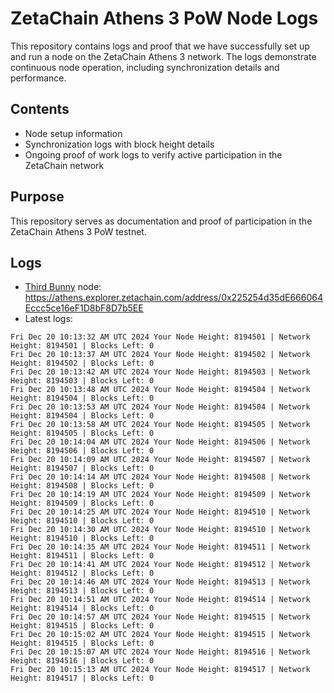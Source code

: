 # ZetaChain Athens 3 PoW Node Logs
This repository contains logs and proof that we have successfully set up and run a node on the ZetaChain Athens 3 network. The logs demonstrate continuous node operation, including synchronization details and performance.

## Contents
- Node setup information
- Synchronization logs with block height details
- Ongoing proof of work logs to verify active participation in the ZetaChain network

## Purpose
This repository serves as documentation and proof of participation in the ZetaChain Athens 3 PoW testnet.

## Logs

- [Third Bunny](https://thirdbunny.xyz/) node: https://athens.explorer.zetachain.com/address/0x225254d35dE666064Eccc5ce16eF1D8bF8D7b5EE
- Latest logs:
```
Fri Dec 20 10:13:32 AM UTC 2024 Your Node Height: 8194501 | Network Height: 8194501 | Blocks Left: 0
Fri Dec 20 10:13:37 AM UTC 2024 Your Node Height: 8194502 | Network Height: 8194502 | Blocks Left: 0
Fri Dec 20 10:13:42 AM UTC 2024 Your Node Height: 8194503 | Network Height: 8194503 | Blocks Left: 0
Fri Dec 20 10:13:48 AM UTC 2024 Your Node Height: 8194504 | Network Height: 8194504 | Blocks Left: 0
Fri Dec 20 10:13:53 AM UTC 2024 Your Node Height: 8194504 | Network Height: 8194504 | Blocks Left: 0
Fri Dec 20 10:13:58 AM UTC 2024 Your Node Height: 8194505 | Network Height: 8194505 | Blocks Left: 0
Fri Dec 20 10:14:04 AM UTC 2024 Your Node Height: 8194506 | Network Height: 8194506 | Blocks Left: 0
Fri Dec 20 10:14:09 AM UTC 2024 Your Node Height: 8194507 | Network Height: 8194507 | Blocks Left: 0
Fri Dec 20 10:14:14 AM UTC 2024 Your Node Height: 8194508 | Network Height: 8194508 | Blocks Left: 0
Fri Dec 20 10:14:19 AM UTC 2024 Your Node Height: 8194509 | Network Height: 8194509 | Blocks Left: 0
Fri Dec 20 10:14:25 AM UTC 2024 Your Node Height: 8194510 | Network Height: 8194510 | Blocks Left: 0
Fri Dec 20 10:14:30 AM UTC 2024 Your Node Height: 8194510 | Network Height: 8194510 | Blocks Left: 0
Fri Dec 20 10:14:35 AM UTC 2024 Your Node Height: 8194511 | Network Height: 8194511 | Blocks Left: 0
Fri Dec 20 10:14:41 AM UTC 2024 Your Node Height: 8194512 | Network Height: 8194512 | Blocks Left: 0
Fri Dec 20 10:14:46 AM UTC 2024 Your Node Height: 8194513 | Network Height: 8194513 | Blocks Left: 0
Fri Dec 20 10:14:51 AM UTC 2024 Your Node Height: 8194514 | Network Height: 8194514 | Blocks Left: 0
Fri Dec 20 10:14:57 AM UTC 2024 Your Node Height: 8194515 | Network Height: 8194515 | Blocks Left: 0
Fri Dec 20 10:15:02 AM UTC 2024 Your Node Height: 8194515 | Network Height: 8194515 | Blocks Left: 0
Fri Dec 20 10:15:07 AM UTC 2024 Your Node Height: 8194516 | Network Height: 8194516 | Blocks Left: 0
Fri Dec 20 10:15:13 AM UTC 2024 Your Node Height: 8194517 | Network Height: 8194517 | Blocks Left: 0
```
